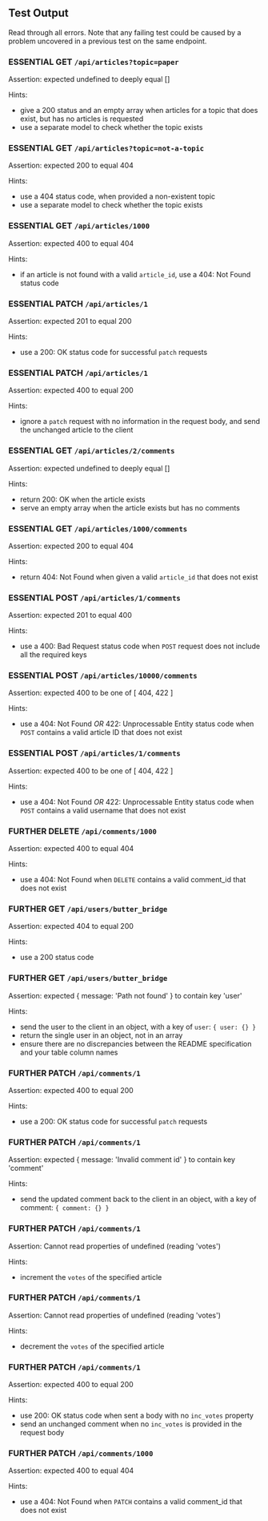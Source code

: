 ## Test Output

Read through all errors. Note that any failing test could be caused by a problem uncovered in a previous test on the same endpoint.

### ESSENTIAL GET `/api/articles?topic=paper`

Assertion: expected undefined to deeply equal []

Hints:
- give a 200 status and an empty array when articles for a topic that does exist, but has no articles is requested
- use a separate model to check whether the topic exists


### ESSENTIAL GET `/api/articles?topic=not-a-topic`

Assertion: expected 200 to equal 404

Hints:
- use a 404 status code, when provided a non-existent topic
- use a separate model to check whether the topic exists


### ESSENTIAL GET `/api/articles/1000`

Assertion: expected 400 to equal 404

Hints:
- if an article is not found with a valid `article_id`, use a 404: Not Found status code


### ESSENTIAL PATCH `/api/articles/1`

Assertion: expected 201 to equal 200

Hints:
- use a 200: OK status code for successful `patch` requests


### ESSENTIAL PATCH `/api/articles/1`

Assertion: expected 400 to equal 200

Hints:
- ignore a `patch` request with no information in the request body, and send the unchanged article to the client


### ESSENTIAL GET `/api/articles/2/comments`

Assertion: expected undefined to deeply equal []

Hints:
- return 200: OK when the article exists
- serve an empty array when the article exists but has no comments


### ESSENTIAL GET `/api/articles/1000/comments`

Assertion: expected 200 to equal 404

Hints:
- return 404: Not Found when given a valid `article_id` that does not exist


### ESSENTIAL POST `/api/articles/1/comments`

Assertion: expected 201 to equal 400

Hints:
- use a 400: Bad Request status code when `POST` request does not include all the required keys


### ESSENTIAL POST `/api/articles/10000/comments`

Assertion: expected 400 to be one of [ 404, 422 ]

Hints:
- use a 404: Not Found _OR_ 422: Unprocessable Entity status code when `POST` contains a valid article ID that does not exist


### ESSENTIAL POST `/api/articles/1/comments`

Assertion: expected 400 to be one of [ 404, 422 ]

Hints:
- use a 404: Not Found _OR_ 422: Unprocessable Entity status code when `POST` contains a valid username that does not exist


### FURTHER DELETE `/api/comments/1000`

Assertion: expected 400 to equal 404

Hints:
- use a 404: Not Found when `DELETE` contains a valid comment_id that does not exist


### FURTHER GET `/api/users/butter_bridge`

Assertion: expected 404 to equal 200

Hints:
- use a 200 status code


### FURTHER GET `/api/users/butter_bridge`

Assertion: expected { message: 'Path not found' } to contain key 'user'

Hints:
- send the user to the client in an object, with a key of `user`: `{ user: {} }`
- return the single user in an object, not in an array
- ensure there are no discrepancies between the README specification and your table column names


### FURTHER PATCH `/api/comments/1`

Assertion: expected 400 to equal 200

Hints:
- use a 200: OK status code for successful `patch` requests


### FURTHER PATCH `/api/comments/1`

Assertion: expected { message: 'Invalid comment id' } to contain key 'comment'

Hints:
- send the updated comment back to the client in an object, with a key of comment: `{ comment: {} }`


### FURTHER PATCH `/api/comments/1`

Assertion: Cannot read properties of undefined (reading 'votes')

Hints:
- increment the `votes` of the specified article


### FURTHER PATCH `/api/comments/1`

Assertion: Cannot read properties of undefined (reading 'votes')

Hints:
- decrement the `votes` of the specified article


### FURTHER PATCH `/api/comments/1`

Assertion: expected 400 to equal 200

Hints:
- use 200: OK status code when sent a body with no `inc_votes` property
- send an unchanged comment when no `inc_votes` is provided in the request body


### FURTHER PATCH `/api/comments/1000`

Assertion: expected 400 to equal 404

Hints:
- use a 404: Not Found when `PATCH` contains a valid comment_id that does not exist


